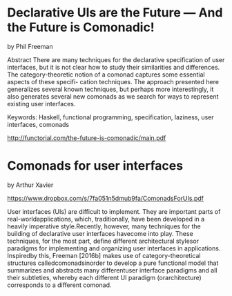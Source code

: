 # Declarative UIs are the Future — And the Future is Comonadic!

by Phil Freeman

Abstract
There are many techniques for the declarative specification
of user interfaces, but it is not clear how to study their similarities
and differences. The category-theoretic notion of a
comonad captures some essential aspects of these specifi-
cation techniques. The approach presented here generalizes
several known techniques, but perhaps more interestingly, it
also generates several new comonads as we search for ways
to represent existing user interfaces.

Keywords: Haskell, functional programming, specification, laziness, user interfaces, comonads

http://functorial.com/the-future-is-comonadic/main.pdf

# Comonads for user interfaces

by Arthur  Xavier

https://www.dropbox.com/s/7fa051n5dmub9fa/ComonadsForUIs.pdf

User  interfaces  (UIs)  are  difficult  to  implement.  They  are  important  parts  of  real-worldapplications,  which,  traditionally,  have  been  developed  in  a  heavily  imperative  style.Recently,  however,  many  techniques  for  the  building  of  declarative  user  interfaces  havecome  into  play.  These  techniques,  for  the  most  part,  define  different  architectural  stylesor  paradigms  for  implementing  and  organizing  user  interfaces  in  applications.  Inspiredby  this,  Freeman  [2016b]  makes  use  of  category-theoretical  structures  calledcomonadsinorder  to  develop  a  pure  functional  model  that  summarizes  and  abstracts  many  differentuser  interface  paradigms  and  all  their  subtleties,  whereby  each  different  UI  paradigm  (orarchitecture)  corresponds  to  a  different  comonad.
